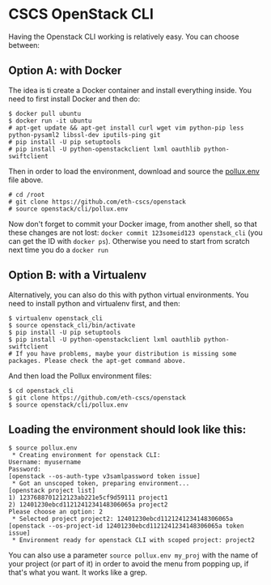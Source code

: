# CSCS OpenStack CLI

Having the Openstack CLI working is relatively easy. You can choose between:

## Option A: with Docker
The idea is ti create a Docker container and install everything inside. You need to first install Docker and then do:
```
$ docker pull ubuntu
$ docker run -it ubuntu
# apt-get update && apt-get install curl wget vim python-pip less python-pysaml2 libssl-dev iputils-ping git
# pip install -U pip setuptools
# pip install -U python-openstackclient lxml oauthlib python-swiftclient
```

Then in order to load the environment, download and source the [pollux.env](pollux.env) file above. 
```
# cd /root
# git clone https://github.com/eth-cscs/openstack
# source openstack/cli/pollux.env
```
Now don't forget to commit your Docker image, from another shell, so that these changes are not lost: ```docker commit 123someid123 openstack_cli``` (you can get the ID with ```docker ps```). Otherwise you need to start from scratch next time you do a ```docker run```

## Option B: with a Virtualenv
Alternatively, you can also do this with python virtual environments. You need to install python and virtualenv first, and then:
```
$ virtualenv openstack_cli
$ source openstack_cli/bin/activate
$ pip install -U pip setuptools
$ pip install -U python-openstackclient lxml oauthlib python-swiftclient
# If you have problems, maybe your distribution is missing some packages. Please check the apt-get command above.

```
And then load the Pollux environment files:
```
$ cd openstack_cli
$ git clone https://github.com/eth-cscs/openstack
$ source openstack/cli/pollux.env
```

## Loading the environment should look like this:
```
$ source pollux.env
 * Creating environment for openstack CLI:
Username: myusername
Password: 
[openstack --os-auth-type v3samlpassword token issue]
 * Got an unscoped token, preparing environment...
[openstack project list]
1) 1237688701212123ab221e5cf9d59111 project1
2) 12401230ebcd1121241234148306065a project2
Please choose an option: 2
 * Selected project project2: 12401230ebcd1121241234148306065a
[openstack --os-project-id 12401230ebcd1121241234148306065a token issue]
 * Environment ready for openstack CLI with scoped project: project2
```

You can also use a parameter ```source pollux.env my_proj``` with the name of your project (or part of it) in order to avoid the menu from popping up, if that's what you want. It works like a grep.
